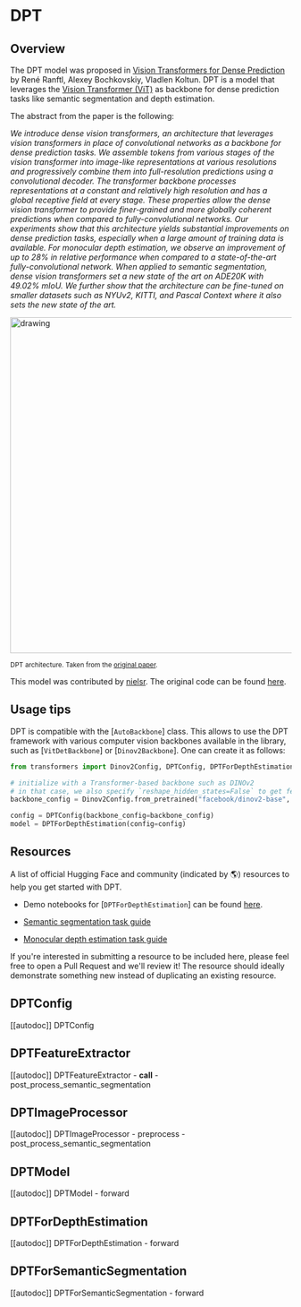 <!--Copyright 2022 The HuggingFace Team. All rights reserved.

Licensed under the Apache License, Version 2.0 (the "License"); you may not use this file except in compliance with
the License. You may obtain a copy of the License at

http://www.apache.org/licenses/LICENSE-2.0

Unless required by applicable law or agreed to in writing, software distributed under the License is distributed on
an "AS IS" BASIS, WITHOUT WARRANTIES OR CONDITIONS OF ANY KIND, either express or implied. See the License for the
specific language governing permissions and limitations under the License.

⚠️ Note that this file is in Markdown but contain specific syntax for our doc-builder (similar to MDX) that may not be
rendered properly in your Markdown viewer.

-->

# DPT

## Overview

The DPT model was proposed in [Vision Transformers for Dense Prediction](https://arxiv.org/abs/2103.13413) by René Ranftl, Alexey Bochkovskiy, Vladlen Koltun.
DPT is a model that leverages the [Vision Transformer (ViT)](vit) as backbone for dense prediction tasks like semantic segmentation and depth estimation.

The abstract from the paper is the following:

*We introduce dense vision transformers, an architecture that leverages vision transformers in place of convolutional networks as a backbone for dense prediction tasks. We assemble tokens from various stages of the vision transformer into image-like representations at various resolutions and progressively combine them into full-resolution predictions using a convolutional decoder. The transformer backbone processes representations at a constant and relatively high resolution and has a global receptive field at every stage. These properties allow the dense vision transformer to provide finer-grained and more globally coherent predictions when compared to fully-convolutional networks. Our experiments show that this architecture yields substantial improvements on dense prediction tasks, especially when a large amount of training data is available. For monocular depth estimation, we observe an improvement of up to 28% in relative performance when compared to a state-of-the-art fully-convolutional network. When applied to semantic segmentation, dense vision transformers set a new state of the art on ADE20K with 49.02% mIoU. We further show that the architecture can be fine-tuned on smaller datasets such as NYUv2, KITTI, and Pascal Context where it also sets the new state of the art.*

<img src="https://huggingface.co/datasets/huggingface/documentation-images/resolve/main/dpt_architecture.jpg"
alt="drawing" width="600"/>

<small> DPT architecture. Taken from the <a href="https://arxiv.org/abs/2103.13413" target="_blank">original paper</a>. </small>

This model was contributed by [nielsr](https://huggingface.co/nielsr). The original code can be found [here](https://github.com/isl-org/DPT).

## Usage tips

DPT is compatible with the [`AutoBackbone`] class. This allows to use the DPT framework with various computer vision backbones available in the library, such as [`VitDetBackbone`] or [`Dinov2Backbone`]. One can create it as follows:

```python
from transformers import Dinov2Config, DPTConfig, DPTForDepthEstimation

# initialize with a Transformer-based backbone such as DINOv2
# in that case, we also specify `reshape_hidden_states=False` to get feature maps of shape (batch_size, num_channels, height, width)
backbone_config = Dinov2Config.from_pretrained("facebook/dinov2-base", out_indices=[1, 2, 3, 4], reshape_hidden_states=False)

config = DPTConfig(backbone_config=backbone_config)
model = DPTForDepthEstimation(config=config)
```

## Resources

A list of official Hugging Face and community (indicated by 🌎) resources to help you get started with DPT.

- Demo notebooks for [`DPTForDepthEstimation`] can be found [here](https://github.com/NielsRogge/Transformers-Tutorials/tree/master/DPT).

- [Semantic segmentation task guide](../tasks/semantic_segmentation)
- [Monocular depth estimation task guide](../tasks/monocular_depth_estimation)

If you're interested in submitting a resource to be included here, please feel free to open a Pull Request and we'll review it! The resource should ideally demonstrate something new instead of duplicating an existing resource.

## DPTConfig

[[autodoc]] DPTConfig

## DPTFeatureExtractor

[[autodoc]] DPTFeatureExtractor
    - __call__
    - post_process_semantic_segmentation

## DPTImageProcessor

[[autodoc]] DPTImageProcessor
    - preprocess
    - post_process_semantic_segmentation

## DPTModel

[[autodoc]] DPTModel
    - forward

## DPTForDepthEstimation

[[autodoc]] DPTForDepthEstimation
    - forward

## DPTForSemanticSegmentation

[[autodoc]] DPTForSemanticSegmentation
    - forward
